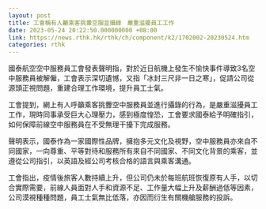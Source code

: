 ```yaml
---
layout: post
title: 工會稱有人籲乘客挑釁空服並攝錄　嚴重滋擾員工工作
date: 2023-05-24 20:22:50.000000000 +08:00
link: https://news.rthk.hk/rthk/ch/component/k2/1702002-20230524.htm
categories: rthk
---
```


國泰航空空中服務員工會發表聲明指，對於近日航機上發生不愉快事件導致3名空中服務員被解僱，工會表示深切遺憾，又指「冰封三尺非一日之寒」，促請公司從源頭正視問題，重建合理工作環境，提升員工士氣。

工會提到，網上有人呼籲乘客挑釁空中服務員並進行攝錄的行為，是嚴重滋擾員工工作，現時同事承受巨大心理壓力，感到極度惶恐，工會要求國泰給予明確指引，如何保障前線空中服務員在不受無理干擾下完成服務。

聲明表示，國泰作為一家國際性品牌，擁抱多元文化及視野，空中服務員亦來自不同國家，一向尊重、平等對待和服務所有來自不同國家、不同文化背景的乘客，並遵從公司指引，以英語及經公司考核合格的語言與乘客溝通。

工會指出，疫情後旅客人數持續上升，但公司仍未於每班航班恢復原有人手，以切合實際需要，前線人員面對人手和資源不足、工作量大幅上升及薪酬過低等因素，公司漠視種種問題，員工士氣無比低落，亦因而衍生有關機艙服務的投訴。
